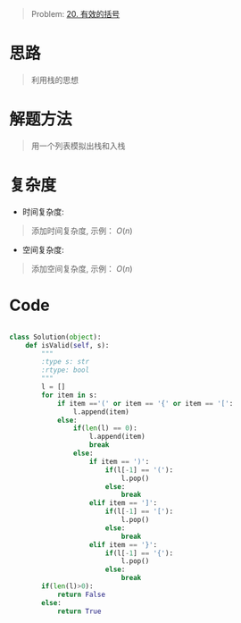 > Problem: [20. 有效的括号](https://leetcode.cn/problems/valid-parentheses/description/)

# 思路
> 利用栈的思想

# 解题方法
> 用一个列表模拟出栈和入栈

# 复杂度
- 时间复杂度: 
> 添加时间复杂度, 示例： $O(n)$

- 空间复杂度: 
> 添加空间复杂度, 示例： $O(n)$

# Code
```Python []

class Solution(object):
    def isValid(self, s):
        """
        :type s: str
        :rtype: bool
        """
        l = []
        for item in s:
            if item =='(' or item == '{' or item == '[':
                l.append(item)
            else:
                if(len(l) == 0):
                    l.append(item)
                    break
                else:
                    if item == ')':
                        if(l[-1] == '('):
                            l.pop()
                        else:
                            break
                    elif item == ']':
                        if(l[-1] == '['):
                            l.pop()
                        else:
                            break
                    elif item == '}':
                        if(l[-1] == '{'):
                            l.pop()
                        else:
                            break
        if(len(l)>0):
            return False
        else:
            return True
```
